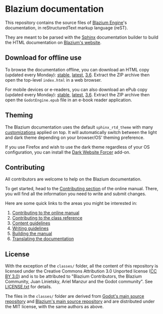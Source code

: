 # Blazium documentation

This repository contains the source files of [Blazium Engine](https://blazium.app/)'s documentation, in reStructuredText markup language (reST).

They are meant to be parsed with the [Sphinx](https://www.sphinx-doc.org/) documentation builder to build the HTML documentation on [Blazium's website](https://docs.blazium.app/).

## Download for offline use

To browse the documentation offline, you can download an HTML copy (updated every Monday):
[stable](https://nightly.link/godotengine/godot-docs/workflows/build_offline_docs/master/godot-docs-html-stable.zip),
[latest](https://nightly.link/godotengine/godot-docs/workflows/build_offline_docs/master/godot-docs-html-master.zip),
[3.6](https://nightly.link/godotengine/godot-docs/workflows/build_offline_docs/master/godot-docs-html-3.6.zip). Extract
the ZIP archive then open the top-level `index.html` in a web browser.

For mobile devices or e-readers, you can also download an ePub copy (updated every Monday):
[stable](https://nightly.link/godotengine/godot-docs/workflows/build_offline_docs/master/godot-docs-epub-stable.zip),
[latest](https://nightly.link/godotengine/godot-docs/workflows/build_offline_docs/master/godot-docs-epub-master.zip),
[3.6](https://nightly.link/godotengine/godot-docs/workflows/build_offline_docs/master/godot-docs-epub-3.6.zip). Extract
the ZIP archive then open the `GodotEngine.epub` file in an e-book reader application.

## Theming

The Blazium documentation uses the default `sphinx_rtd_theme` with many
[customizations](_static/) applied on top. It will automatically switch between
the light and dark theme depending on your browser/OS' theming preference.

If you use Firefox and wish to use the dark theme regardless of your OS
configuration, you can install the
[Dark Website Forcer](https://addons.mozilla.org/en-US/firefox/addon/dark-mode-website-switcher/)
add-on.

## Contributing

All contributors are welcome to help on the Blazium documentation.

To get started, head to the [Contributing section](https://docs.blazium.app/contributing/documentation/contributing_to_the_documentation.html) of the online manual. There, you will find all the information you need to write and submit changes.

Here are some quick links to the areas you might be interested in:

1. [Contributing to the online manual](https://docs.blazium.app/contributing/documentation/contributing_to_the_documentation.html)
2. [Contributing to the class reference](https://docs.blazium.app/contributing/documentation/updating_the_class_reference.html)
3. [Content guidelines](https://docs.blazium.app/contributing/documentation/content_guidelines.html)
4. [Writing guidelines](https://docs.blazium.app/contributing/documentation/docs_writing_guidelines.html)
5. [Building the manual](https://docs.blazium.app/contributing/documentation/building_the_manual.html)
6. [Translating the documentation](https://docs.blazium.app/contributing/documentation/editor_and_docs_localization.html)

## License

With the exception of the `classes/` folder, all the content of this repository is licensed under the Creative Commons Attribution 3.0 Unported license ([CC BY 3.0](https://creativecommons.org/licenses/by/3.0/)) and is to be attributed to "Blazium Contributors, the Blazium Community, Juan Linietsky, Ariel Manzur and the Godot community".
See [LICENSE.txt](/LICENSE.txt) for details.

The files in the `classes/` folder are derived from [Godot's main source repository](https://github.com/godotengine/godot) and [Blazium's main source repository](https://github.com/blazium-engine) and are distributed under the MIT license, with the same authors as above.
